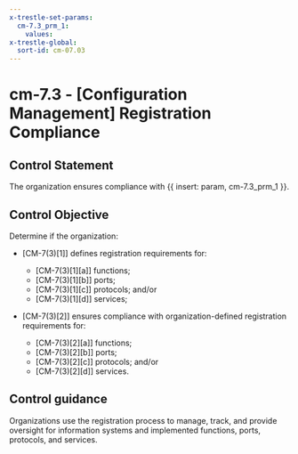 ```yaml
---
x-trestle-set-params:
  cm-7.3_prm_1:
    values:
x-trestle-global:
  sort-id: cm-07.03
---
```


# cm-7.3 - \[Configuration Management\] Registration Compliance

## Control Statement

The organization ensures compliance with {{ insert: param, cm-7.3_prm_1 }}.

## Control Objective

Determine if the organization:

- \[CM-7(3)[1]\] defines registration requirements for:

  - \[CM-7(3)[1][a]\] functions;
  - \[CM-7(3)[1][b]\] ports;
  - \[CM-7(3)[1][c]\] protocols; and/or
  - \[CM-7(3)[1][d]\] services;

- \[CM-7(3)[2]\] ensures compliance with organization-defined registration requirements for:

  - \[CM-7(3)[2][a]\] functions;
  - \[CM-7(3)[2][b]\] ports;
  - \[CM-7(3)[2][c]\] protocols; and/or
  - \[CM-7(3)[2][d]\] services.

## Control guidance

Organizations use the registration process to manage, track, and provide oversight for information systems and implemented functions, ports, protocols, and services.
